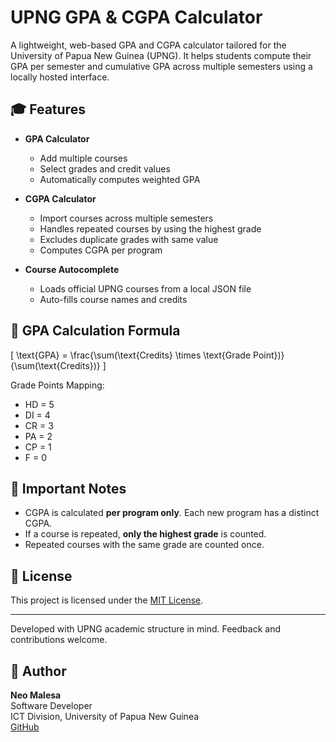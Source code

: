 # UPNG GPA & CGPA Calculator

A lightweight, web-based GPA and CGPA calculator tailored for the University of Papua New Guinea (UPNG). It helps students compute their GPA per semester and cumulative GPA across multiple semesters using a locally hosted interface.

## 🎓 Features

- **GPA Calculator**
  - Add multiple courses
  - Select grades and credit values
  - Automatically computes weighted GPA

- **CGPA Calculator**
  - Import courses across multiple semesters
  - Handles repeated courses by using the highest grade
  - Excludes duplicate grades with same value
  - Computes CGPA per program

- **Course Autocomplete**
  - Loads official UPNG courses from a local JSON file
  - Auto-fills course names and credits

## 🧮 GPA Calculation Formula

\[
\text{GPA} = \frac{\sum(\text{Credits} \times \text{Grade Point})}{\sum(\text{Credits})}
\]

Grade Points Mapping:
- HD = 5
- DI = 4
- CR = 3
- PA = 2
- CP = 1
- F = 0

## 📄 Important Notes

- CGPA is calculated **per program only**. Each new program has a distinct CGPA.
- If a course is repeated, **only the highest grade** is counted.
- Repeated courses with the same grade are counted once.

## 📜 License

This project is licensed under the [MIT License](LICENSE).

---

Developed with UPNG academic structure in mind. Feedback and contributions welcome.

## 👤 Author

**Neo Malesa**  
Software Developer  
ICT Division, University of Papua New Guinea  
[GitHub](https://github.com/n30dyn4m1c)


